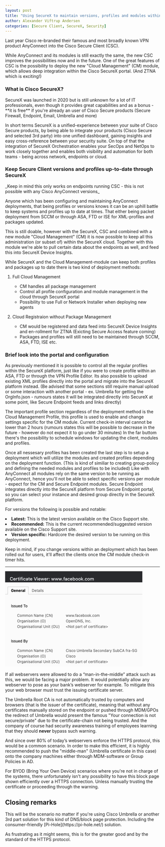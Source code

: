 ```yaml
---
layout: post
title: "Using SecureX to maintain versions, profiles and modules within Secure Client installations"
author: Alexander Viftrup Andersen
categories: [Secure Client, SecureX, Security]
---
```

Last year Cisco re-branded their famous and most broadly known VPN product AnyConnect into the Cisco Secure Client (CSC). 

While AnyConnect and its modules is still exactly the same, the new CSC improves the possibilities now and in the future.
One of the great features of CSC is the possibility to deploy the new "Cloud Management" (CM) module, which allows deep integration within the Cisco SecureX portal. (And ZTNA which is exciting!)

<h3>What is Cisco SecureX?</h3>
SecureX was launched in 2020 but is still unknown for a lot of IT professionals, even though it provides great capabilities and as a bonus - **it is free** if you're already an user of Cisco Secure products (Secure Firewall, Endpoint, Email, Umbrella and more)

In short terms SecureX is a unified-experience between your suite of Cisco Secure products, by being able to integrate your products (Cisco Secure and selected 3rd party) into one unified dashboard, gaining insights and easy cross-reference between your security suite.
On top of that the integration of SecureX Orchestration enables your SecOps and NetOps to work closely together and enables both visibility and automation for both teams - being across network, endpoints or cloud.

<h3>Keep Secure Client versions and profiles up-to-date through SecureX</h3>
_Keep in mind this only works on endpoints running CSC - this is not possible with any Cisco AnyConnect versions_

Anyone which has been configuring and maintaining AnyConnect deployments, that being profiles or versions knows it can be an uphill battle to keep systems and profiles up to date at times.
That either being packet deployment from SCCM or through ASA, FTD or ISE for XML-profiles and packages updated.

This is still doable, however with the SecureX, CSC and combined with a new module "Cloud Management" (CM) it is now possible to keep all this administration (or subset of) within the SecureX cloud.
Together with this module we're able to pull certain data about the endpoints as well, and feed this into SecureX Device Insights.

While SecureX and the Cloud Management-module can keep both profiles and packages up to date there is two kind of deployment methods:
  1. Full Cloud Management
     - CM handles all package management
     - Control all profile configuration and module management in the cloud through SecureX portal
     - Possibility to use Full or Network Installer when deploying new agents

  2. Cloud Registraion without Package Management
     - CM would be registered and data feed into SecureX Device Insights and en-rollment for ZTNA (Exicting Secure Access feature coming)
     - Packages and profiles will still need to be maintained through SCCM, ASA, FTD, ISE etc.

<h3>Brief look into the portal and configuration</h3>
As previously mentioned it is possible to control all the regular profiles within the SecureX platform, just like if you were to create profile within an ASA, FTD or through the VPN Profile Editor.
Its also possible to upload existing XML profiles directly into the portal and migrate into the SecureX platform instead. (Be advised that some sections still require manual upload or some interaction with another portal - ex. Umbrella for getting the OrgInfo.json - rumours states it will be integrated directly into SecureX at some point, like Secure Endpoint feeds and links directly)
<Insert VPN Deployment Picture>


The important profile section regardless of the deployment method is the Cloud Management Profile, this profile is used to enable and change settings specific for the CM module.
Current check-in interval cannot be lower than 2 hours (rumours states this will be possible to decrease in the future - however do not expect it to go under 30 minutes)
In the far buttom there's the possibility to schedule windows for updating the client, modules and profiles.
<Insert CM Profile Picture>


Once all nessesary profiles has been created the last step is to setup a deployment which will utilize the modules and created profiles depending on the deployment function. (This is kind of similiar to creating group-policy and defining the needed modules and profiles to be included)
Like with AnyConnect all modules rely on the same version to be running as AnyConnect, hence you'll not be able to select specific versions per module - expect for the CM and Secure Endpoint modules. Secure Endpoint integrates directly into the SecureX platform from Secure Endpoint portal, so you can select your instance and desired group directly in the SecureX platform.
<Insert Small Deployment with dropdown picture>


For versions the following is possible and notable:
    <li><b>Latest:</b> This is the latest version available on the Cisco Support site.</li>
    <li><b>Recommended:</b> This is the current recommended/suggested version available on the Cisco Support site.</li>
    <li> <b>Version specific:</b> Hardcore the desired version to be running on this deployment.</li>
    
Keep in mind, if you change versions within an deployment which has been rolled out for users, it'll affect the clients once the CM module check-in timer hits.





<hr></hr>

![HTTPS Facebook.com Umbrella certificate](/assets/pictures/facebook-umbrella-certificate.png)

If all webservers were allowed to do a “man-in-the-middle” attack such as this, we would be facing a major problem. It would potentially allow any webserver to pose as your bank’s webserver for example. To mitigate this your web browser must trust the issuing certificate server. 

The Umbrella Root CA is not automatically trusted by computers and browsers (that is the issuer of the certificate), meaning that without any certificates manually stored on the endpoint or pushed through MDM/GPOs the redirect of Umbrella would present the famous "Your connection is not secure/private" due to the certificate-chain not being trusted. And the company of course had security awareness training of employees learning that they should <b>never</b> bypass such warning.

And since over 80% of today’s webservers enforce the HTTPS protocol, this would be a common scenario. In order to make this efficient, it is highly recommended to push the "middle-man" (Umbrella certificate in this case) onto the company machines either through MDM-software or Group Policies in AD.

For BYOD (Bring Your Own Device) scenarios where you're not in charge of the systems, there unfortunately isn't any possibility to have this block page shown efficiently over a HTTPS connection. Unless manually trusting the certificate or proceeding through the warning.

<h2>Closing remarks</h2>
This will be the scenario no matter if you're using Cisco Umbrella or another 3rd part solution for this kind of DNS/block page protection.
Including the consumer-friendly [Pi-Hole](https://pi-hole.net/) solution.

As frustrating as it might seems, this is for the greater good and by the standard of the HTTPS protocol.
